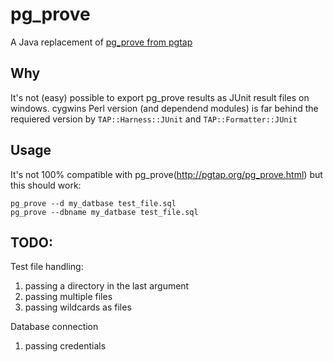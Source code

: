 ﻿pg_prove
============

A Java replacement of [pg_prove from pgtap](http://pgtap.org/)

Why
---

It's not (easy) possible to export pg_prove results as JUnit result files on windows. cygwins Perl version (and dependend modules) is far behind the requiered version by `TAP::Harness::JUnit` and `TAP::Formatter::JUnit`

Usage
-----
It's not 100% compatible with pg_prove(http://pgtap.org/pg_prove.html) but this should work:

    pg_prove --d my_datbase test_file.sql
    pg_prove --dbname my_datbase test_file.sql

TODO:
-----

Test file handling:
 
1. passing a directory in the last argument
2. passing multiple files
3. passing wildcards as files

Database connection

1. passing credentials 

